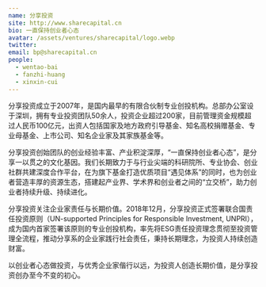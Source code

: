 ```yaml
---
name: 分享投资
site: http://www.sharecapital.cn
bio: 一直保持创业者心态
avatar: /assets/ventures/sharecapital/logo.webp
twitter: 
email: bp@sharecapital.cn
people:
  - wentao-bai
  - fanzhi-huang
  - xinxin-cui
---
```


分享投资成立于2007年，是国内最早的有限合伙制专业创投机构。总部办公室设于深圳，拥有专业投资团队50余人，投资企业超过200家，目前管理资金规模超过人民币100亿元，出资人包括国家及地方政府引导基金、知名高校捐赠基金、专业母基金、上市公司、知名企业家及其家族基金等。

分享投资创始团队的创业经验丰富、产业积淀深厚，“一直保持创业者心态”，是分享一以贯之的文化基因。我们长期致力于与行业尖端的科研院所、专业协会、创业社群共建深度合作平台，在为旗下基金打造优质项目“遇见体系”的同时，也为创业者营造丰厚的资源生态，搭建起产业界、学术界和创业者之间的“立交桥”，助力创业者持续升级、持续进化。

分享投资关注企业家责任与长期价值。2018年12月，分享投资正式签署联合国责任投资原则（UN-supported Principles for Responsible Investment, UNPRI），成为国内首家签署该原则的专业创投机构，率先将ESG责任投资理念贯彻至投资管理全流程，推动分享系的企业家践行社会责任，秉持长期理念，为投资人持续创造财富。

以创业者心态做投资，与优秀企业家偕行以远，为投资人创造长期价值，是分享投资创办至今不变的初心。
